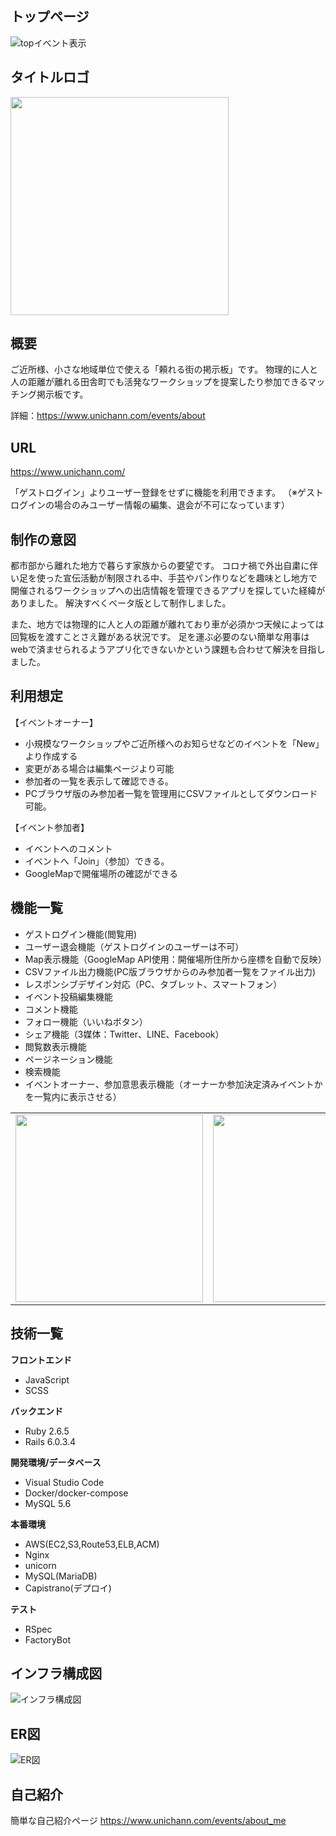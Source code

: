 ## トップページ
<img width="max" alt="topイベント表示" src=https://user-images.githubusercontent.com/69673353/103164333-41e2db00-484d-11eb-93db-26dfa80f0942.png>

## タイトルロゴ
<img src="https://user-images.githubusercontent.com/69673353/103163919-bca8f780-4847-11eb-9bc0-cf64037d3b17.png" width="349">

## 概要

ご近所様、小さな地域単位で使える「頼れる街の掲示板」です。
物理的に人と人の距離が離れる田舎町でも活発なワークショップを提案したり参加できるマッチング掲示板です。

詳細：https://www.unichann.com/events/about

## URL

https://www.unichann.com/

「ゲストログイン」よりユーザー登録をせずに機能を利用できます。
（※ゲストログインの場合のみユーザー情報の編集、退会が不可になっています）

## 制作の意図

都市部から離れた地方で暮らす家族からの要望です。
コロナ禍で外出自粛に伴い足を使った宣伝活動が制限される中、手芸やパン作りなどを趣味とし地方で開催されるワークショップへの出店情報を管理できるアプリを探していた経緯がありました。
解決すべくベータ版として制作しました。

また、地方では物理的に人と人の距離が離れており車が必須かつ天候によっては回覧板を渡すことさえ難がある状況です。
足を運ぶ必要のない簡単な用事はwebで済ませられるようアプリ化できないかという課題も合わせて解決を目指しました。

## 利用想定

【イベントオーナー】
* 小規模なワークショップやご近所様へのお知らせなどのイベントを「New」より作成する
* 変更がある場合は編集ページより可能
* 参加者の一覧を表示して確認できる。
* PCブラウザ版のみ参加者一覧を管理用にCSVファイルとしてダウンロード可能。

【イベント参加者】
* イベントへのコメント
* イベントへ「Join」（参加）できる。
* GoogleMapで開催場所の確認ができる

## 機能一覧

* ゲストログイン機能(閲覧用)
* ユーザー退会機能（ゲストログインのユーザーは不可）
* Map表示機能（GoogleMap API使用：開催場所住所から座標を自動で反映）
* CSVファイル出力機能(PC版ブラウザからのみ参加者一覧をファイル出力)
* レスポンシブデザイン対応（PC、タブレット、スマートフォン）
* イベント投稿編集機能
* コメント機能
* フォロー機能（いいねボタン）
* シェア機能（3媒体：Twitter、LINE、Facebook）
* 閲覧数表示機能
* ページネーション機能
* 検索機能
* イベントオーナー、参加意思表示機能（オーナーか参加決定済みイベントかを一覧内に表示させる）

<table>
  <tr>
    <td><img src="https://user-images.githubusercontent.com/69673353/103164524-cd5d6b80-484f-11eb-8440-f9d84cdd2e33.png" height="300px" ></td>
    <td><img src="https://user-images.githubusercontent.com/69673353/103165454-8d03ea80-485b-11eb-8d9d-cb2aa2f56b32.png" height="300px" ##></td>
    <td><img src="https://user-images.githubusercontent.com/69673353/103164556-668c8200-4850-11eb-8160-b14313d03b6c.png" height="300px" ></td>
  </tr>
</table>

## 技術一覧
**フロントエンド**
* JavaScript
* SCSS

**バックエンド**
* Ruby 2.6.5
* Rails 6.0.3.4

**開発環境/データベース**
* Visual Studio Code
* Docker/docker-compose
* MySQL 5.6

**本番環境**
* AWS(EC2,S3,Route53,ELB,ACM)
* Nginx
* unicorn
* MySQL(MariaDB)
* Capistrano(デプロイ)

**テスト**
* RSpec
* FactoryBot

## インフラ構成図

<img width="max" alt="インフラ構成図" src="https://user-images.githubusercontent.com/69673353/103515927-f2d32080-4eb2-11eb-8831-1aeb8d2ce2d5.png">

## ER図

<img width="max" alt="ER図" src="https://user-images.githubusercontent.com/69673353/103166354-8c238680-4864-11eb-9dee-cadc32f39044.png">

## 自己紹介

簡単な自己紹介ページ
https://www.unichann.com/events/about_me



